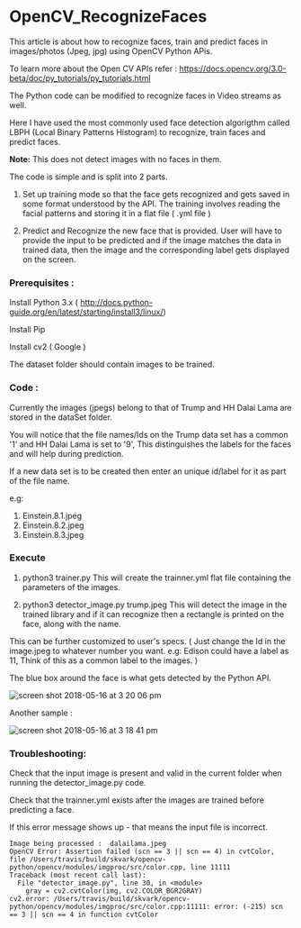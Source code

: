 # OpenCV_RecognizeFaces
This article is about how to recognize faces, train and predict faces in images/photos (Jpeg, jpg) using OpenCV Python APis.

To learn more about the Open CV APIs refer : https://docs.opencv.org/3.0-beta/doc/py_tutorials/py_tutorials.html

The Python code can be modified to recognize faces in Video streams as well.

Here I have used the most commonly used face detection algorigthm called LBPH (Local Binary Patterns Histogram) to recognize, train faces and predict faces.

**Note:** This does not detect images with no faces in them.

The code is simple and is split into 2 parts.

1) Set up training mode so that the face gets recognized and gets saved in some format understood by the API. The training involves reading the facial patterns and storing it in a flat file ( .yml file )

2) Predict and Recognize the new face that is provided.
User will have to provide the input to be predicted and if the image matches the data in trained data, then the image and the corresponding label gets displayed on the screen. 


### Prerequisites :

Install Python 3.x ( http://docs.python-guide.org/en/latest/starting/install3/linux/)

Install Pip 

Install cv2 ( Google )

The dataset folder should contain images to be trained. 


### Code :

Currently the images (jpegs) belong to that of Trump and HH Dalai Lama are stored in the dataSet folder.

You will notice that the file names/Ids on the Trump data set has a common '1' and HH Dalai Lama is set to '9', This distinguishes the labels for the faces and will help during prediction.

If a new data set is to be created then enter an unique id/label for it as part of the file name.

e.g:  
1. Einstein.8.1.jpeg
2. Einstein.8.2.jpeg
3. Einstein.8.3.jpeg


### Execute

1. python3 trainer.py
 This will create the trainner.yml flat file containing the parameters of the images.

2. python3 detector_image.py  trump.jpeg
	This will detect the image in the trained library and if it can recognize then a rectangle is printed on the face, along with the name.

This can be further customized to user's specs. ( Just change the Id in the image.jpeg to whatever number you want.  e.g: Edison could have a label as  11, Think of this as a common label to the images. )

The blue box around the face is what gets detected by the Python API.

![screen shot 2018-05-16 at 3 20 06 pm](https://user-images.githubusercontent.com/14288989/40110079-b66f67f4-591c-11e8-85ce-f4470d511395.png)


Another sample :

![screen shot 2018-05-16 at 3 18 41 pm](https://user-images.githubusercontent.com/14288989/40110080-b69abe72-591c-11e8-8a42-5feba8d3a323.png)


### Troubleshooting:

Check that the input image is present and valid in the current folder when running the detector_image.py code.

Check that the trainner.yml exists after the images are trained before predicting a face.

If this error message shows up - that means the input file is incorrect.

	Image being processed :  dalailama.jpeg
	OpenCV Error: Assertion failed (scn == 3 || scn == 4) in cvtColor, file /Users/travis/build/skvark/opencv-python/opencv/modules/imgproc/src/color.cpp, line 11111
	Traceback (most recent call last):
	  File "detector_image.py", line 30, in <module>
	    gray = cv2.cvtColor(img, cv2.COLOR_BGR2GRAY)
	cv2.error: /Users/travis/build/skvark/opencv-python/opencv/modules/imgproc/src/color.cpp:11111: error: (-215) scn == 3 || scn == 4 in function cvtColor
